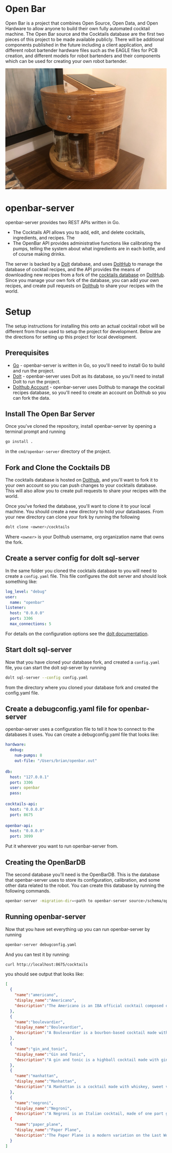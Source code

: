 # Open Bar
Open Bar is a project that combines Open Source, Open Data, and Open Hardware to allow anyone to build their own fully automated
cocktail machine. The Open Bar source and the Cocktails database are the first two pieces of this project to be made available publicly.
There will be additional components published in the future including a client application, and different robot bartender hardware files
such as the EAGLE files for PCB creation, and different models for robot bartenders and their components which can be used for creating your
own robot bartender.

![Robot Bartender](https://raw.githubusercontent.com/cocktailrobots/openbar-server/main/rb.jpeg)

# openbar-server
openbar-server provides two REST APIs written in Go. 

* The Cocktails API allows you to add, edit, and delete cocktails, ingredients, and recipes. The
* The OpenBar API provides administrative functions like calibrating the pumps, telling the system about what ingredients are in each bottle,
and of course making drinks.

The server is backed by a [Dolt](https://www.doltdb.com/) database, and uses [DoltHub](https://www.dolthub.com/)
to manage the database of cocktail recipes, and the API provides the means of downloading new recipes from a fork of
the [cocktails database](https://www.dolthub.com/repositories/openbar/cocktails) on [DoltHub](https://www.dolthub.com/).
Since you manage your own fork of the database, you can add your own recipes, and create pull requests on [Dolthub](https://www.dolthub.com/)
to share your recipes with the world.

# Setup
The setup instructions for installing this onto an actual cocktail robot will be different from those used to setup the project for development. Below are the
directions for setting up this project for local development.

## Prerequisites
* [Go](https://golang.org/doc/install) - openbar-server is written in Go, so you'll need to install Go to build and run the project.
* [Dolt](https://www.doltdb.com) - openbar-server uses Dolt as its database, so you'll need to install Dolt to run the project.
* [Dolthub Account](https://www.dolthub.com) - openbar-server uses Dolthub to manage the cocktail recipes database, so you'll need to create an account on Dolthub so you can fork the data.

## Install The Open Bar Server
Once you've cloned the repository, install openbar-server by opening a terminal prompt and running 

```bash
go install .
```

in the `cmd/openbar-server` directory of the project.

## Fork and Clone the Cocktails DB
The cocktails database is hosted on [Dolthub](https://www.dolthub.com/repositories/openbar/cocktails), and you'll want 
to fork it to your own account so you can push changes to your cocktails database.  This will also allow you to create
pull requests to share your recipes with the world.

Once you've forked the database, you'll want to clone it to your local machine.  You should create a new directory to hold
your datasbases. From your new directory can clone your fork by running the following

```bash
dolt clone <owner>/cocktails
```

Where `<owner>` is your Dolthub username, org organization name that owns the fork.

## Create a server config for dolt sql-server

In the same folder you cloned the cocktails database to you will need to create a `config.yaml` file. This file configures
the dolt server and should look something like:

```yaml
log_level: "debug"
user:
  name: "openbar"
listener:
  host: "0.0.0.0"
  port: 3306
  max_connections: 5
```

For details on the configuration options see the [dolt documentation](https://docs.dolthub.com/cli-reference/cli#dolt-sql-server).

## Start dolt sql-server

Now that you have cloned your database fork, and created a `config.yaml` file, you can start the dolt sql-server by running

```bash
dolt sql-server --config config.yaml
```

from the directory where you cloned your database fork and created the config.yaml file.

## Create a debugconfig.yaml file for openbar-server

openbar-server uses a configuration file to tell it how to connect to the databases it uses.  You can create a debugconfig.yaml
file that looks like:

```yaml
hardware:
  debug:
    num-pumps: 8
    out-file: "/Users/brian/openbar.out"

db:
  host: "127.0.0.1"
  port: 3306
  user: openbar
  pass:

cocktails-api:
  host: "0.0.0.0"
  port: 8675

openbar-api:
  host: "0.0.0.0"
  port: 3099
```

Put it wherever you want to run openbar-server from.

## Creating the OpenBarDB
The second database you'll need is the OpenBarDB. This is the database that openbar-server uses to store its configuration,
calibration, and some other data related to the robot.  You can create this database by running the following commands.

```bash
openbar-server -migration-dir=<path to openbar-server source>/schema/openbardb debugconfig.yaml
```

## Running openbar-server

Now that you have set everything up you can run openbar-server by running

```bash
openbar-server debugconfig.yaml
```

And you can test it by running:

```bash
curl http://localhost:8675/cocktails
```

you should see output that looks like:

```json
[
  {
    "name":"americano",
    "display_name":"Americano",
    "description":"The Americano is an IBA official cocktail composed of Campari, sweet vermouth, and club soda."
  },
  {
    "name":"boulevardier",
    "display_name":"Boulevardier",
    "description":"A Boulevardier is a bourbon-based cocktail made with Campari, sweet vermouth, and bourbon whiskey.",
  },
  {
    "name":"gin_and_tonic",
    "display_name":"Gin and Tonic",
    "description":"A gin and tonic is a highball cocktail made with gin and tonic water poured over a large amount of ice."
  },
  {
    "name":"manhattan",
    "display_name":"Manhattan",
    "description":"A Manhattan is a cocktail made with whiskey, sweet vermouth, and bitters.",
  },
  {
    "name":"negroni",
    "display_name":"Negroni",
    "description":"A Negroni is an Italian cocktail, made of one part gin, one part vermouth rosso (red, semi-sweet) and one part Campari, garnished with orange peel. It is considered an apéritif.",
  {
    "name":"paper_plane",
    "display_name":"Paper Plane",
    "description":"The Paper Plane is a modern variation on the Last Word composed of Bourbon, Aperol, Amaro Nonino and Lemon Juice."
  }
]
```